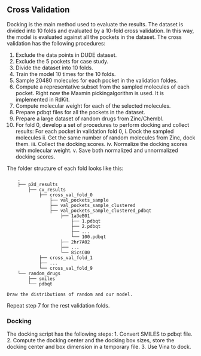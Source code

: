 ## Cross Validation
Docking is the main method used to evaluate the results. The dataset is divided into 10 folds and evaluated by a 10-fold cross validation. In this way, the model is evaluated against all the pockets in the dataset. The cross validation has the following procedures:
	
1. Exclude the data points in DUDE dataset. 
2. Exclude the 5 pockets for case study.
3. Divide the dataset into 10 folds.
4. Train the model 10 times for the 10 folds.
5. Sample 20480 molecules for each pocket in the validation foldes.
6. Compute a representative subset from the sampled molecules of each pocket. Right now the Maxmin pickingalgorithm is used. It is implemented in RdKit. 
7. Compute molecular weight for each of the selected molecules.
8. Prepare pdbqt files for all the pockets in the dataset.
9. Prepare a large dataset of random drugs from Zinc/Chembl.
10. For fold 0, develop a set of procedures to perform docking and collect results:
For each pocket in validation fold 0,
	i. Dock the sampled molecules
	ii. Get the same number of random molecules from Zinc, dock them.
	iii. Collect the docking scores.
	iv. Normalize the docking scores with molecular weight.
	v. Save both normalized and unnormalized docking scores.   

The folder structure of each fold looks like this:
```
    .
    ├── p2d_results      
        ├── cv_results
            ├── cross_val_fold_0
			    ├── val_pockets_sample
			    ├── val_pockets_sample_clustered
			    ├── val_pockets_sample_clustered_pdbqt
					├── 1a3eB01
						├── 1.pdbqt
						├── 2.pdbqt
		            	├── ...
            			└── 100.pdbqt
					├── 2hr7A02
					├── ...
					└──	8icsC00
            ├── cross_val_fold_1
            ├── ...
            └── cross_val_fold_9
	└── random_drugs
	    ├── smiles
	    └── pdbqt
```
	Draw the distributions of random and our model.
Repeat step 7 for the rest validation folds.

### Docking
The docking script has the following steps:
	1. Convert SMILES to pdbqt file.
	2. Compute the docking center and the docking box sizes, store the docking center and box dimension in a temporary file.
    3. Use Vina to dock.